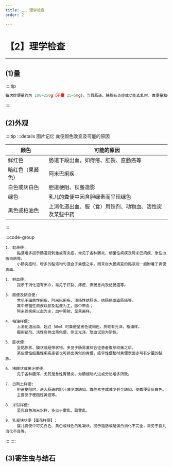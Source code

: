 ```yaml
---
title: 二、理学检查
order: 2

---
```


# 【2】理学检查

<kaodian :text="'临床检验基础记忆卡'" />

<!-- ###### 第十一章 粪便检验

> 临床检验基础 -->

<beitiL/>

---

## (1)量

<son :text="'临床检验基础检验记忆卡'" text1="(1)量" :textOption="[['了解','相关专业知识','专业实践能力'],['了解','专业知识','专业实践能力'],['了解','专业知识','专业实践能力']]" />

::::tip

```js
每次排便量约为 100~250g（干重 25~50g)。当胃肠道、胰腺有炎症或功能紊乱时，粪便量和排便次数均有不同程度的增加。
```

::::

## (2)外观

<son :text="'临床检验基础检验记忆卡'" text1="(2)外观" :textOption="[['熟练掌握','相关专业知识','专业实践能力'],['熟练掌握','专业知识','专业实践能力'],['掌握','专业知识','专业实践能力']]" />

::::tip
:::details 图片记忆
粪便颜色改变及可能的原因

| 颜色             | 可能的原因                                             |
| ---------------- | ------------------------------------------------------ |
| 鲜红色           | 肠道下段出血，如痔疮、肛裂、直肠癌等                   |
| 暗红色（果酱色） | 阿米巴痢疾                                             |
| 白色或灰白色     | 胆道梗阻、钡餐造影                                     |
| 绿色             | 乳儿的粪便中因含胆绿素而呈现绿色                       |
| 黑色或柏油色     | 上消化道出血、服（食）用铁剂、动物血、活性炭及某些中药 |
:::

:::code-group

```js[黏液便]
1. 黏液便:
     黏液增多提示肠道受刺激或有炎症，常见于各种肠炎、细菌性痢疾及阿米巴痢疾、急性血吸虫病等。
     小肠炎症时，增多的黏液均匀混合于粪便之中，而来自大肠病变的黏液则一般附着于粪便表面。
```

```js[鲜血便]
1. 鲜血便:
     提示下消化道有出血，常见于肛裂、痔疮、直肠息肉及结肠癌等。
```

```js[脓便及脓血便]
3. 脓便及脓血便:
     常见于细菌性痢疾、阿米巴痢疾、溃疡性结肠炎、结肠癌或直肠癌等。
     其中细菌性痢疾以脓及黏液为主，脓中带血；
     阿米巴痢疾以血为主，血中带脓，呈果酱样。
```

```js[柏油样便]
4. 柏油样便:
     上消化道出血，超过 50ml 时粪便呈黑色或褐色，质软有光泽，柏油样。
     服用铋剂、活性炭排出黑色便，但无光泽，隐血试验为阴性。
```

```js[胨状便]
5. 胨状便:
     呈黏胨状、膜状或纽带状物，多见于肠易激综合征患者腹部绞痛之后。
     某些慢性细菌性痢疾患者也可排出类似的粪便，痉挛性便秘时粪便表面亦可有少量的黏胨。
```

```js[稀糊状或稀汁样便]
6. 稀糊状或稀汁样便:
     见于各种腹泻，尤其是急性胃肠炎，为肠蠕动亢进或分泌增多所致。
```

```js[白陶土样便]
7. 白陶土样便:
     胆道梗阻时，进入肠道的胆汁减少或缺如，粪胆素生成减少甚至缺如，使粪便呈灰白色。
     主要见于梗阻性黄疸等。
```

```js[米泔样便]
8. 米泔样便:
     呈乳白色淘米水样，多见于霍乱、副霍乱。
```

```js[乳凝块状便【蛋花样便】]
9. 乳凝块状便【蛋花样便】:
     婴儿粪便中可见白色、黄色或绿色的乳凝块，提示脂肪或酪蛋白消化不完全，常见于婴儿消化不良等。
```

:::
::::

## (3)寄生虫与结石

<son :text="'临床检验基础检验记忆卡'" text1="(3)寄生虫与结石" :textOption="[['掌握','相关专业知识','专业实践能力'],['掌握','专业知识','专业实践能力'],['掌握','专业知识','专业实践能力']]" />
